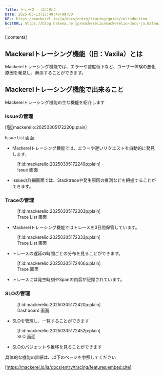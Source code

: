 ```yaml
---
Title: トレース - はじめに
Date: 2025-03-13T15:49:46+09:00
URL: https://mackerel.io/ja/docs/entry/tracing/guide/introduction
EditURL: https://blog.hatena.ne.jp/mackerelio/mackerelio-docs-ja.hatenablog.mackerel.io/atom/entry/6802418398333958189
---
```


[:contents]

## Mackerelトレーシング機能（旧：Vaxila）とは

Mackerelトレーシング機能では、エラーや速度低下など、ユーザー体験の悪化原因を発見し、解決することができます。

## Mackerelトレーシング機能で出来ること

Mackerelトレーシング機能の主な機能を紹介します

### Issueの管理

[f:id:mackerelio:20250305172220p:plain]<figcaption>Issue List 画面</figcaption></figure></p></figcaption></figure>

* Mackerelトレーシング機能では、エラーや遅いリクエストを自動的に発見します。

<figure class="figure-image figure-image-fotolife" title="Issue 画面">[f:id:mackerelio:20250305172249p:plain]<figcaption>Issue 画面</figcaption></figure>

* Issueの詳細画面では、Stacktraceや発生原因の推測などを把握することができます。

### Traceの管理

<figure class="figure-image figure-image-fotolife" title="Trace List 画面">[f:id:mackerelio:20250305172303p:plain]<figcaption>Trace List 画面</figcaption></figure>

* Mackerelトレーシング機能ではトレースを3日間保管しています。

<figure class="figure-image figure-image-fotolife" title="Trace List 画面">[f:id:mackerelio:20250305172333p:plain]<figcaption>Trace List 画面</figcaption></figure>

* トレースの遅延の時間ごとの分布を見ることができます。

<figure class="figure-image figure-image-fotolife" title="Trace 画面">[f:id:mackerelio:20250305172406p:plain]<figcaption>Trace 画面</figcaption></figure>

* トレースには発生時刻やSpanの内容が記録されています。

### SLOの管理 <a href="#slo_management" id="slo_management"></a>

<figure class="figure-image figure-image-fotolife" title="Dashboard 画面">[f:id:mackerelio:20250305172420p:plain]<figcaption>Dashboard 画面</figcaption></figure>

* SLOを管理し、一覧することができます

<figure class="figure-image figure-image-fotolife" title="SLO 画面">[f:id:mackerelio:20250305172452p:plain]<figcaption>SLO 画面</figcaption></figure>

* SLOのバジェットや推移を見ることができます



具体的な機能の詳細は、以下のページを参照してください

[https://mackerel.io/ja/docs/entry/tracing/features:embed:cite]
